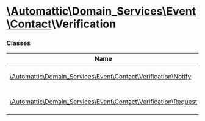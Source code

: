 # [\Automattic](../namespaces/automattic.md)[\Domain_Services](../namespaces/automattic-domain-services.md)[\Event](../namespaces/automattic-domain-services-event.md)[\Contact](../namespaces/automattic-domain-services-event-contact.md)\Verification

### Classes

| Name | Summary |
|------|---------|
| [\Automattic\Domain_Services\Event\Contact\Verification\Notify](../classes/Automattic-Domain-Services-Event-Contact-Verification-Notify.md) | Verification notify event |
| [\Automattic\Domain_Services\Event\Contact\Verification\Request](../classes/Automattic-Domain-Services-Event-Contact-Verification-Request.md) | Verification request event |
